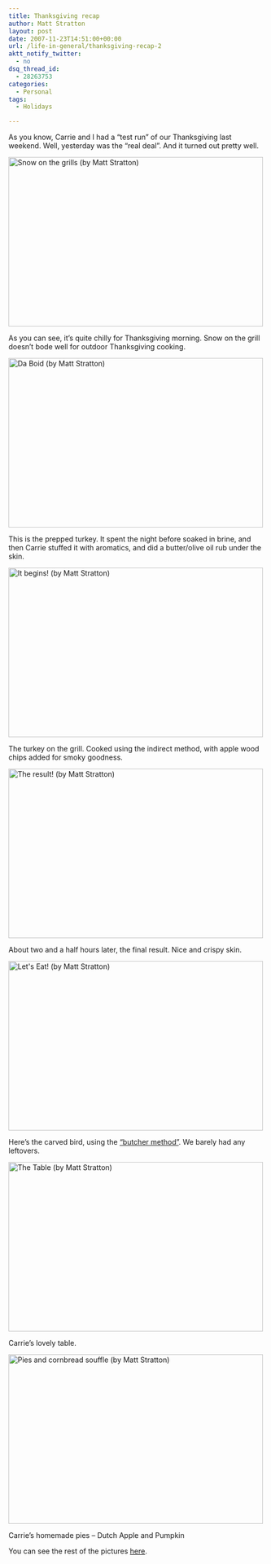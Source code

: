 ```yaml
---
title: Thanksgiving recap
author: Matt Stratton
layout: post
date: 2007-11-23T14:51:00+00:00
url: /life-in-general/thanksgiving-recap-2
aktt_notify_twitter:
  - no
dsq_thread_id:
  - 28263753
categories:
  - Personal
tags:
  - Holidays

---
```

As you know, Carrie and I had a &#8220;test run&#8221; of our Thanksgiving last weekend. Well, yesterday was the &#8220;real deal&#8221;. And it turned out pretty well.

[<img title="Snow on the grills (by Matt Stratton)" src="https://static.flickr.com/2271/2057349600_7054345cb6.jpg" alt="Snow on the grills (by Matt Stratton)" width="500" height="333" />][1]
  
As you can see, it&#8217;s quite chilly for Thanksgiving morning. Snow on the grill doesn&#8217;t bode well for outdoor Thanksgiving cooking.

[<img title="Da Boid (by Matt Stratton)" src="https://static.flickr.com/2350/2056568215_22c62ff629.jpg" alt="Da Boid (by Matt Stratton)" width="500" height="333" />][2]
  
This is the prepped turkey. It spent the night before soaked in brine, and then Carrie stuffed it with aromatics, and did a butter/olive oil rub under the skin.

[<img title="It begins! (by Matt Stratton)" src="https://static.flickr.com/2019/2057352668_ca248ebbe2.jpg" alt="It begins! (by Matt Stratton)" width="500" height="333" />][3]
  
The turkey on the grill. Cooked using the indirect method, with apple wood chips added for smoky goodness.

[<img title="The result! (by Matt Stratton)" src="https://static.flickr.com/2162/2057354110_8fef366284.jpg" alt="The result! (by Matt Stratton)" width="500" height="333" />][4]
  
About two and a half hours later, the final result. Nice and crispy skin.

[<img title="Let's Eat! (by Matt Stratton)" src="https://static.flickr.com/2047/2056592393_43cc8c9c81.jpg" alt="Let's Eat! (by Matt Stratton)" width="500" height="333" />][5]
  
Here&#8217;s the carved bird, using the [&#8220;butcher method&#8221;][6]. We barely had any leftovers.

[<img title="The Table (by Matt Stratton)" src="https://static.flickr.com/2290/2057364996_56e7393a9e.jpg" alt="The Table (by Matt Stratton)" width="500" height="333" />][7]
  
Carrie&#8217;s lovely table.

[<img title="Pies and cornbread souffle (by Matt Stratton)" src="https://static.flickr.com/2289/2057373492_fef8082d95.jpg" alt="Pies and cornbread souffle (by Matt Stratton)" width="500" height="333" />][8]
  
Carrie&#8217;s homemade pies &#8211; Dutch Apple and Pumpkin

You can see the rest of the pictures [here][9].

 [1]: https://www.flickr.com/photos/mugsy/2057349600/ "Snow on the grills (by Matt Stratton)"
 [2]: https://www.flickr.com/photos/mugsy/2056568215/ "Da Boid (by Matt Stratton)"
 [3]: https://www.flickr.com/photos/mugsy/2057352668/ "It begins! (by Matt Stratton)"
 [4]: https://www.flickr.com/photos/mugsy/2057354110/ "The result! (by Matt Stratton)"
 [5]: https://www.flickr.com/photos/mugsy/2056592393/ "Let's Eat! (by Matt Stratton)"
 [6]: https://www.nytimes.com/2007/11/21/dining/21carv.html?_r=1&ref=dining&oref=slogin
 [7]: https://www.flickr.com/photos/mugsy/2057364996/ "The Table (by Matt Stratton)"
 [8]: https://www.flickr.com/photos/mugsy/2057373492/ "Pies and cornbread souffle (by Matt Stratton)"
 [9]: https://flickr.com/photos/mugsy/sets/72157603274798801/